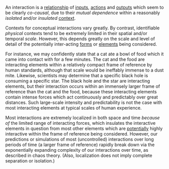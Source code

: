 An interaction is a [relationship](https://github.com/gcassel/Modular-Organization-Terminology/blob/master/terms/relationship.md) of [inputs](https://github.com/gcassel/Modular-Organization-Terminology/blob/master/terms/input.md), [actions](https://github.com/gcassel/Modular-Organization-Terminology/blob/master/terms/action.md) and [outputs](https://github.com/gcassel/Modular-Organization-Terminology/blob/master/terms/output.md) which seem to be clearly *co-causal*, due to their *mutual dependence* within a reasonably *isolated* and/or *insulated* [context](https://github.com/gcassel/Modular-Organization-Terminology/blob/master/terms/context.md).
 
Contexts for conceptual interactions vary greatly.  By contrast, identifiable *physical* contexts tend to be extremely limited in their spatial and/or temporal *scale*.  However, this depends greatly on the scale and level of detail of the potentially inter-acting [forms](https://github.com/gcassel/Modular-Organization-Terminology/blob/master/terms/form.md) or [elements](https://github.com/gcassel/Modular-Organization-Terminology/blob/master/terms/element.md) being considered.  
 
For instance, we may confidently state that a cat ate a bowl of food which it came into contact with for a few minutes.  The cat and the food are interacting elements within a relatively compact frame of reference by human standards, although that scale would be ineffably immense to a dust mite.  Likewise, scientists may determine that a specific black hole is consuming a specific star.  The  black hole and the star are interacting elements, but their interaction occurs within an immensely larger frame of reference than the cat and the food, because these interacting elements contain intense forces which act continuously and predictably over great distances.   Such large-scale intensity and predictability is not the case with most interacting elements at typical scales of human experience.  
 
Most interactions are extremely localized in both space and time *because of* the limited range of interacting forces, which insulates the interactive elements in question from most other elements which are [potentially](https://github.com/gcassel/Modular-Organization-Terminology/blob/master/terms/potential.md) highly interactive within the frame of reference being considered.  However, our predictions or simulations of most (uncontrolled) interactions over long periods of time (a larger frame of reference) rapidly break down via the exponentially expanding complexity of our interactions over time, as described in chaos theory.   (Also, localization does not imply complete separation or isolation.)
